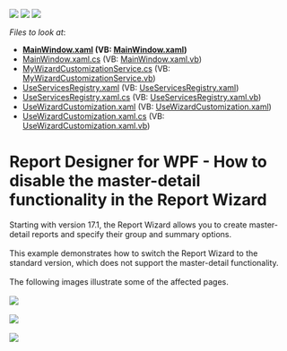 <!-- default badges list -->
![](https://img.shields.io/endpoint?url=https://codecentral.devexpress.com/api/v1/VersionRange/128604469/2023.1)
[![](https://img.shields.io/badge/Open_in_DevExpress_Support_Center-FF7200?style=flat-square&logo=DevExpress&logoColor=white)](https://supportcenter.devexpress.com/ticket/details/T506225)
[![](https://img.shields.io/badge/📖_How_to_use_DevExpress_Examples-e9f6fc?style=flat-square)](https://docs.devexpress.com/GeneralInformation/403183)
<!-- default badges end -->
<!-- default file list -->
*Files to look at*:

* **[MainWindow.xaml](./CS/MainWindow.xaml) (VB: [MainWindow.xaml](./VB/MainWindow.xaml))**
* [MainWindow.xaml.cs](./CS/MainWindow.xaml.cs) (VB: [MainWindow.xaml.vb](./VB/MainWindow.xaml.vb))
* [MyWizardCustomizationService.cs](./CS/MyWizardCustomizationService.cs) (VB: [MyWizardCustomizationService.vb](./VB/MyWizardCustomizationService.vb))
* [UseServicesRegistry.xaml](./CS/UseServicesRegistry.xaml) (VB: [UseServicesRegistry.xaml](./VB/UseServicesRegistry.xaml))
* [UseServicesRegistry.xaml.cs](./CS/UseServicesRegistry.xaml.cs) (VB: [UseServicesRegistry.xaml.vb](./VB/UseServicesRegistry.xaml.vb))
* [UseWizardCustomization.xaml](./CS/UseWizardCustomization.xaml) (VB: [UseWizardCustomization.xaml](./VB/UseWizardCustomization.xaml))
* [UseWizardCustomization.xaml.cs](./CS/UseWizardCustomization.xaml.cs) (VB: [UseWizardCustomization.xaml.vb](./VB/UseWizardCustomization.xaml.vb))
<!-- default file list end -->
# Report Designer for WPF - How to disable the master-detail functionality in the Report Wizard


Starting with version 17.1, the Report Wizard allows you to create master-detail reports and specify their group and summary options.<br><br>This example demonstrates how to switch the Report Wizard to the standard version, which does not support the master-detail functionality.<br><br>The following images illustrate some of the affected pages.<br><br><img src="https://raw.githubusercontent.com/DevExpress-Examples/report-designer-for-wpf-how-to-disable-the-master-detail-functionality-in-the-report-wizard-t506225/17.1.3+/media/383b594a-2a6c-11e7-80c0-00155d624807.png"><br><br><img src="https://raw.githubusercontent.com/DevExpress-Examples/report-designer-for-wpf-how-to-disable-the-master-detail-functionality-in-the-report-wizard-t506225/17.1.3+/media/3cb1f813-2a6c-11e7-80c0-00155d624807.png"><br><br><img src="https://raw.githubusercontent.com/DevExpress-Examples/report-designer-for-wpf-how-to-disable-the-master-detail-functionality-in-the-report-wizard-t506225/17.1.3+/media/4473a22f-2a6c-11e7-80c0-00155d624807.png">

<br/>


